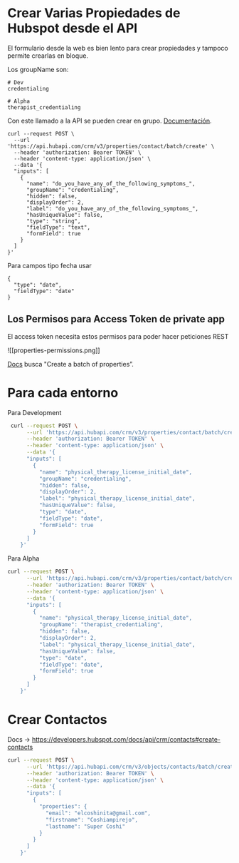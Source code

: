 # Crear Varias Propiedades de Hubspot desde el API

El formulario desde la web es bien lento para crear propiedades y tampoco permite crearlas en bloque.

Los groupName son:

    # Dev
    credentialing
    
    # Alpha
    therapist_credentialing

Con este llamado a la API se pueden crear en grupo. [Documentación](https://developers.hubspot.com/docs/api/crm/properties).

    curl --request POST \
      --url 'https://api.hubapi.com/crm/v3/properties/contact/batch/create' \
      --header 'authorization: Bearer TOKEN' \
      --header 'content-type: application/json' \
      --data '{
      "inputs": [
        {
          "name": "do_you_have_any_of_the_following_symptoms_",
          "groupName": "credentialing",
          "hidden": false,
          "displayOrder": 2,
          "label": "do_you_have_any_of_the_following_symptoms_",
          "hasUniqueValue": false,
          "type": "string",
          "fieldType": "text",
          "formField": true
        }
      ]
    }'

Para campos tipo fecha usar

    {
      "type": "date",
      "fieldType": "date"
    }


## Los Permisos para Access Token de private app

El access token necesita estos permisos para poder hacer peticiones REST

![[properties-permissions.png]]

[Docs](https://developers.hubspot.com/docs/api/crm/properties) busca "Create a batch of properties”.

# Para cada entorno

Para Development
```bash
 curl --request POST \
      --url 'https://api.hubapi.com/crm/v3/properties/contact/batch/create' \
      --header 'authorization: Bearer TOKEN' \
      --header 'content-type: application/json' \
      --data '{
      "inputs": [
        {
          "name": "physical_therapy_license_initial_date",
          "groupName": "credentialing",
          "hidden": false,
          "displayOrder": 2,
          "label": "physical_therapy_license_initial_date",
          "hasUniqueValue": false,
          "type": "date",
          "fieldType": "date",
          "formField": true
        }
      ]
    }'
```

Para Alpha
```bash
curl --request POST \
      --url 'https://api.hubapi.com/crm/v3/properties/contact/batch/create' \
      --header 'authorization: Bearer TOKEN' \
      --header 'content-type: application/json' \
      --data '{
      "inputs": [
        {
          "name": "physical_therapy_license_initial_date",
          "groupName": "therapist_credentialing",
          "hidden": false,
          "displayOrder": 2,
          "label": "physical_therapy_license_initial_date",
          "hasUniqueValue": false,
          "type": "date",
          "fieldType": "date",
          "formField": true
        }
      ]
    }'
```


# Crear Contactos

Docs → https://developers.hubspot.com/docs/api/crm/contacts#create-contacts

```bash
curl --request POST \
      --url 'https://api.hubapi.com/crm/v3/objects/contacts/batch/create' \
      --header 'authorization: Bearer TOKEN' \
      --header 'content-type: application/json' \
      --data '{
      "inputs": [
        {
          "properties": {
            "email": "elcoshinita@gmail.com",
            "firstname": "Coshiampirejo",
            "lastname": "Super Coshi"
          }
        }
      ]
    }'
```